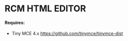 RCM HTML EDITOR
===============

#### Requires: ####

 - Tiny MCE 4.x https://github.com/tinymce/tinymce-dist